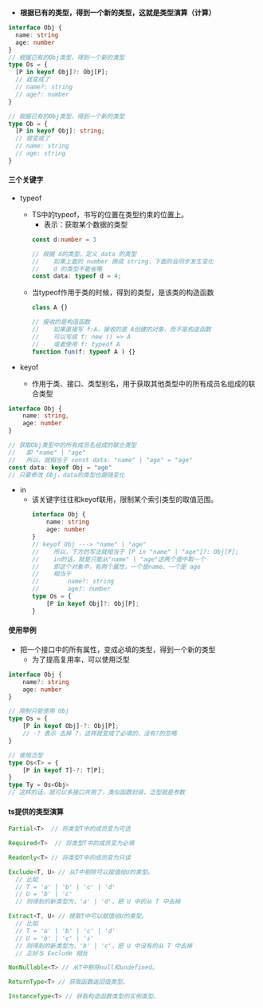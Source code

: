 
- **根据已有的类型，得到一个新的类型，这就是类型演算（计算）**
```ts
interface Obj {
  name: string
  age: number
}
// 根据已有的Obj类型，得到一个新的类型
type Os = {
  [P in keyof Obj]?: Obj[P];
  // 就变成了
  // name?: string
  // age?: number
}

// 根据已有的Obj类型，得到一个新的类型
type Ob = {
  [P in keyof Obj]: string;
  // 就变成了
  // name: string
  // age: string
}
```


#### 三个关键字

- typeof
  - TS中的typeof，书写的位置在类型约束的位置上。
    - 表示：获取某个数据的类型
    ```ts
    const d:number = 3

    // 根据 d的类型，定义 data 的类型
    //    如果上面的 number 换成 string，下面的会同步发生变化
    //    d 的类型不能省略
    const data: typeof d = 4;
    ```
  - 当typeof作用于类的时候，得到的类型，是该类的构造函数
    ```ts
    class A {}

    // 接收的是构造函数
    //    如果直接写 f:A，接收的是 A创建的对象，而不是构造函数
    //    可以写成 f: new () => A
    //    或者使用 f: typeof A
    function fun(f: typeof A ) {}
    ```

- keyof
  - 作用于类、接口、类型别名，用于获取其他类型中的所有成员名组成的联合类型

```ts
interface Obj {
    name: string,
    age: number
}

// 获取Obj类型中的所有成员名组成的联合类型
//   即 "name" | "age"
//   所以，就相当于 const data: "name" | "age" = "age"
const data: keyof Obj = "age"
// 只要修改 Obj，data的类型也跟随变化
```

- in
  - 该关键字往往和keyof联用，限制某个索引类型的取值范围。
    ```ts
    interface Obj {
        name: string
        age: number
    }
    // keyof Obj ---> "name" | "age"
    //    所以，下方的写法就相当于 [P in "name" | "age"]?: Obj[P];
    //    in的话，就是只能从"name" | "age"这两个值中取一个
    //    即这个对象中，有两个属性，一个是name、一个是 age
    //    相当于 
    //        name?: string
    //        age?: number
    type Os = {
        [P in keyof Obj]?: Obj[P];
    }
    ```


#### 使用举例
- 把一个接口中的所有属性，变成必填的类型，得到一个新的类型
  - 为了提高复用率，可以使用泛型
```ts
interface Obj {
    name?: string
    age: number
}

// 限制只能使用 Obj
type Os = {
    [P in keyof Obj]-?: Obj[P];
    // -? 表示 去掉 ?，这样就变成了必填的，没有?的忽略
}

// 使用泛型
type Os<T> = {
    [P in keyof T]-?: T[P];
}
type Ty = Os<Obj>
// 这样的话，就可以多接口共用了，类似函数封装，泛型就是参数
```


#### ts提供的类型演算
```ts
Partial<T>  // 将类型T中的成员变为可选

Required<T>  // 将类型T中的成员变为必填

Readonly<T> // 将类型T中的成员变为只读

Exclude<T, U> // 从T中剔除可以赋值给U的类型。
  // 比如
  // T = 'a' | 'b' | 'c' | 'd'
  // U = 'b' | 'c'
  // 则得到的新类型为，'a' | 'd'，把 U 中的从 T 中去掉

Extract<T, U> // 提取T中可以赋值给U的类型。
  // 比如
  // T = 'a' | 'b' | 'c' | 'd'
  // U = 'b' | 'c' | 's'
  // 则得到的新类型为，'b' | 'c'，把 U 中没有的从 T 中去掉
  // 正好与 Exclude 相反

NonNullable<T> // 从T中剔除null和undefined。

ReturnType<T> // 获取函数返回值类型。

InstanceType<T> // 获取构造函数类型的实例类型。

```